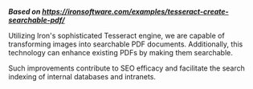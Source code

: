 ***Based on <https://ironsoftware.com/examples/tesseract-create-searchable-pdf/>***

Utilizing Iron's sophisticated Tesseract engine, we are capable of transforming images into searchable PDF documents. Additionally, this technology can enhance existing PDFs by making them searchable.

Such improvements contribute to SEO efficacy and facilitate the search indexing of internal databases and intranets.